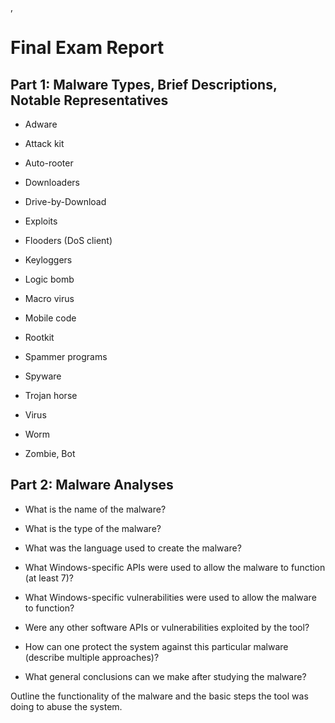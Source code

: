 <ID>, <Last Name> <First Name>
# Final Exam Report

## Part 1: Malware Types, Brief Descriptions, Notable Representatives

* Adware

* Attack kit

* Auto-rooter

* Downloaders

* Drive-by-Download

* Exploits

* Flooders (DoS client)

* Keyloggers

* Logic bomb

* Macro virus

* Mobile code

* Rootkit

* Spammer programs

* Spyware

* Trojan horse

* Virus

* Worm

* Zombie, Bot

## Part 2: Malware Analyses

* What is the name of the malware?

* What is the type of the malware?

* What was the language used to create the malware?

* What Windows-specific APIs were used to allow the malware to function (at least 7)?

* What Windows-specific vulnerabilities were used to allow the malware to function?

* Were any other software APIs or vulnerabilities exploited by the tool?

* How can one protect the system against this particular malware (describe multiple approaches)?

* What general conclusions can we make after studying the malware?

Outline the functionality of the malware and the basic steps the tool was doing to abuse the system.
